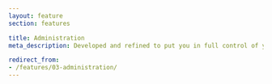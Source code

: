 ```yaml
---
layout: feature
section: features

title: Administration
meta_description: Developed and refined to put you in full control of your forum.

redirect_from:
- /features/03-administration/
---
```


